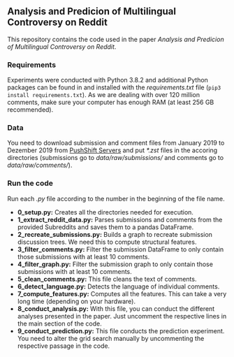 ## Analysis and Predicion of Multilingual Controversy on Reddit
This repository contains the code used in the paper *Analysis and Predicion of Multilingual Controversy on Reddit*.

### Requirements
Experiments were conducted with Python 3.8.2 and additional Python packages can be found in and installed with the *requirements.txt* file (`pip3 install requirements.txt`). As we are dealing with over 120 million comments, make sure your computer has enough RAM (at least 256 GB recommended).

### Data
You need to download submission and comment files from January 2019 to Dezember 2019 from [PushShift Servers](https://files.pushshift.io/reddit) and put *\*.zst* files in the accoring directories (submissions go to *data/raw/submissions/* and comments go to *data/raw/comments/*).

### Run the code
Run each *.py* file according to the number in the beginning of the file name.

* **0\_setup.py:** Creates all the directories needed for execution.
* **1\_extract\_reddit\_data.py:** Parses submissions and comments from the provided Subreddits and saves them to a pandas DataFrame.
* **2\_recreate\_submissions.py:** Builds a graph to recreate submission discussion trees. We need this to compute structural features.
* **3\_filter\_comments.py:** Filter the submission DataFrame to only contain those submissions with at least 10 comments.
* **4\_filter\_graph.py:** Filter the submission graph to only contain those submissions with at least 10 comments.
* **5\_clean\_comments.py:** This file cleans the text of comments.
* **6\_detect\_language.py:** Detects the language of individual comments.
* **7\_compute\_features.py:** Computes all the features. This can take a very long time (depending on your hardware).
* **8\_conduct\_analysis.py:** With this file, you can conduct the different analyses presented in the paper. Just uncomment the respective lines in the main section of the code.
* **9\_conduct\_prediction.py:** This file conducts the prediction experiment. You need to alter the grid search manually by uncommenting the respective passage in the code.